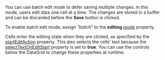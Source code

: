 You can use batch edit mode to defer saving multiple changes. In this mode, users edit data one cell at a time. The changes are stored in a buffer and can be discarded before the **Save** button is clicked.

To enable batch edit mode, assign *"batch"* to the **editing**.[mode](/Documentation/ApiReference/UI_Widgets/dxDataGrid/Configuration/editing/#mode) property.

Cells enter the editing state when they are clicked, as specified by the [startEditAction](/Documentation/ApiReference/UI_Widgets/dxDataGrid/Configuration/editing/#startEditAction) property. This also selects the cells' text because the [selectTextOnEditStart](/Documentation/ApiReference/UI_Widgets/dxDataGrid/Configuration/editing/#selectTextOnEditStart) property is set to **true**. You can use the controls below the DataGrid to change these properties at runtime.